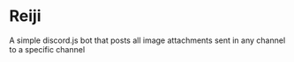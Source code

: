 # Reiji
A simple discord.js bot that posts all image attachments sent in any channel to a specific channel
